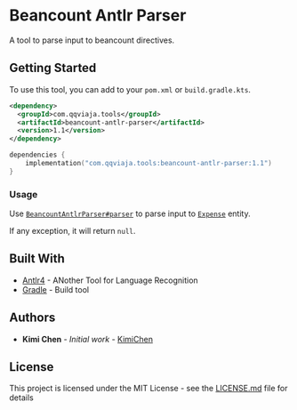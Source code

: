 # Beancount Antlr Parser

A tool to parse input to beancount directives.

## Getting Started

To use this tool, you can add to your `pom.xml` or `build.gradle.kts`.

```xml
<dependency>
  <groupId>com.qqviaja.tools</groupId>
  <artifactId>beancount-antlr-parser</artifactId>
  <version>1.1</version>
</dependency>
```

```kotlin
dependencies {
    implementation("com.qqviaja.tools:beancount-antlr-parser:1.1")
}
```

### Usage

Use [`BeancountAntlrParser#parser`](https://github.com/kimichen13/beancount-antlr-parser/blob/ea1703f3ca55347140a883710524d654093ac5bc/src/main/java/com/qqviaja/tools/beancount/BeancountAntlrParser.java#L26) to parse input to [`Expense`](https://github.com/kimichen13/beancount-antlr-parser/blob/ea1703f3ca55347140a883710524d654093ac5bc/src/main/java/com/qqviaja/tools/beancount/entity/Expense.java#L20) entity.

If any exception, it will return `null`.

## Built With

* [Antlr4](https://github.com/antlr/antlr4) - ANother Tool for Language Recognition
* [Gradle](https://gradle.org/) - Build tool

## Authors

* **Kimi Chen** - *Initial work* - [KimiChen](https://github.com/kimichen13/)

## License

This project is licensed under the MIT License - see the [LICENSE.md](LICENSE.md) file for details
